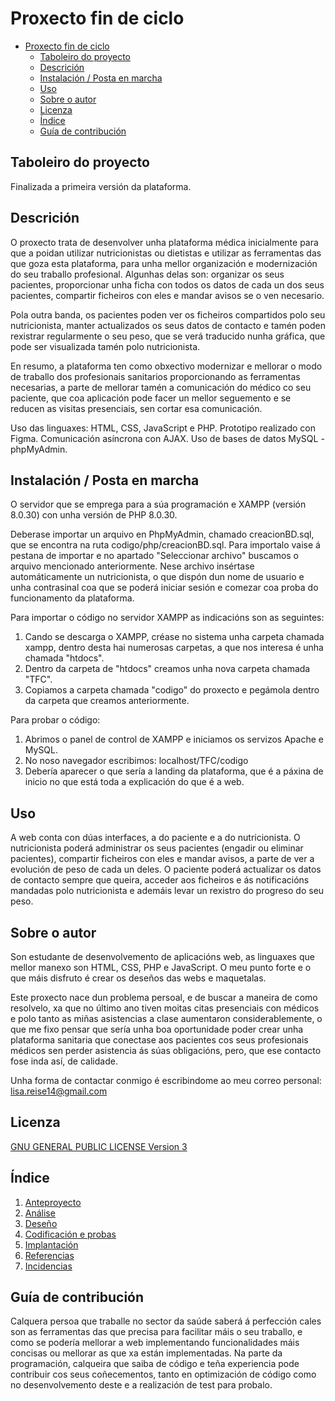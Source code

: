 # Proxecto fin de ciclo

- [Proxecto fin de ciclo](#proxecto-fin-de-ciclo)
  - [Taboleiro do proyecto](#taboleiro-do-proyecto)
  - [Descrición](#descrición)
  - [Instalación / Posta en marcha](#instalación--posta-en-marcha)
  - [Uso](#uso)
  - [Sobre o autor](#sobre-o-autor)
  - [Licenza](#licenza)
  - [Índice](#índice)
  - [Guía de contribución](#guía-de-contribución)


## Taboleiro do proyecto

Finalizada a primeira versión da plataforma.
 
## Descrición

O proxecto trata de desenvolver unha plataforma médica inicialmente para que a poidan utilizar nutricionistas ou dietistas e utilizar as ferramentas das que goza esta plataforma, para unha mellor organización e modernización do seu traballo profesional.
Algunhas delas son: organizar os seus pacientes, proporcionar unha ficha con todos os datos de cada un dos seus pacientes, compartir ficheiros con eles e mandar avisos se o ven necesario.

Pola outra banda, os pacientes poden ver os ficheiros compartidos polo seu nutricionista, manter actualizados os seus datos de contacto e tamén poden rexistrar regularmente o seu peso, que se verá traducido nunha gráfica, que pode ser visualizada tamén polo nutricionista. 

En resumo, a plataforma ten como obxectivo modernizar e mellorar o modo de traballo dos profesionais sanitarios proporcionando as ferramentas necesarias, a parte de mellorar tamén a comunicación do médico co seu paciente, que coa aplicación pode facer un mellor seguemento e se reducen as visitas presenciais, sen cortar esa comunicación. 

Uso das linguaxes: HTML, CSS, JavaScript e PHP.
Prototipo realizado con Figma.
Comunicación asíncrona con AJAX.
Uso de bases de datos MySQL - phpMyAdmin.

## Instalación / Posta en marcha

O servidor que se emprega para a súa programación e XAMPP (versión 8.0.30) con unha versión de PHP 8.0.30.

Deberase importar un arquivo en PhpMyAdmin, chamado creacionBD.sql, que se encontra na ruta codigo/php/creacionBD.sql.
Para importalo vaise á pestana de importar e no apartado "Seleccionar archivo" buscamos o arquivo mencionado anteriormente.
Nese archivo insértase automáticamente un nutricionista, o que dispón dun nome de usuario e unha contrasinal coa que se poderá iniciar sesión e comezar coa proba do funcionamento da plataforma.

Para importar o código no servidor XAMPP as indicacións son as seguintes:

1. Cando se descarga o XAMPP, créase no sistema unha carpeta chamada xampp, dentro desta hai numerosas carpetas, a que nos interesa é unha chamada "htdocs".
2. Dentro da carpeta de "htdocs" creamos unha nova carpeta chamada "TFC".
3. Copiamos a carpeta chamada "codigo" do proxecto e pegámola dentro da carpeta que creamos anteriormente.

Para probar o código:    
1. Abrimos o panel de control de XAMPP e iniciamos os servizos Apache e MySQL.
2. No noso navegador escribimos: localhost/TFC/codigo  
3. Debería aparecer o que sería a landing da plataforma, que é a páxina de inicio no que está toda a explicación do que é a web.

## Uso

A web conta con dúas interfaces, a do paciente e a do nutricionista. 
O nutricionista poderá administrar os seus pacientes (engadir ou eliminar pacientes), compartir ficheiros con eles e mandar avisos, a parte de ver a evolución de peso de cada un deles.
O paciente poderá actualizar os datos de contacto sempre que queira, acceder aos ficheiros e ás notificacións mandadas polo nutricionista e ademáis levar un rexistro do progreso do seu peso.

## Sobre o autor

Son estudante de desenvolvemento de aplicacións web, as linguaxes que mellor manexo son HTML, CSS, PHP e JavaScript. O meu punto forte e o que máis disfruto é crear os deseños das webs e maquetalas.

Este proxecto nace dun problema persoal, e de buscar a maneira de como resolvelo, xa que no último ano tiven moitas citas presenciais con médicos e polo tanto as miñas asistencias a clase aumentaron considerablemente, o que me fixo pensar que sería unha boa oportunidade poder crear unha plataforma sanitaria que conectase aos pacientes cos seus profesionais médicos sen perder asistencia ás súas obligacións, pero, que ese contacto fose inda así, de calidade.

Unha forma de contactar conmigo é escribindome ao meu correo personal: lisa.reise14@gmail.com


## Licenza

[GNU GENERAL PUBLIC LICENSE Version 3](LICENSE)

## Índice

1. [Anteproyecto](doc/Anteproxecto.md)
2. [Análise](doc/Analise.md)
3. [Deseño](doc/Deseño.md)
4. [Codificación e probas](doc/Codificacion_e_probas.md)
5. [Implantación](doc/Implantación.md)
6. [Referencias](doc/Referencias.md)
7. [Incidencias](doc/Incidencias.md)

## Guía de contribución

Calquera persoa que traballe no sector da saúde saberá á perfección cales son as ferramentas das que precisa para facilitar máis o seu traballo, e como se podería mellorar a web implementando funcionalidades máis concisas ou mellorar as que xa están implementadas.
Na parte da programación, calqueira que saiba de código e teña experiencia pode contribuir cos seus coñecementos, tanto en optimización de código como no desenvolvemento deste e a realización de test para probalo.
